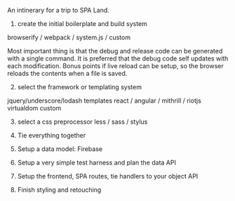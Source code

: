 An intinerary for a trip to SPA Land.

1) create the initial boilerplate and build system

browserify / webpack / system.js / custom

Most important thing is that the debug and release code can be generated with a single command.
It is preferred that the debug code self updates with each modification.
Bonus points if live reload can be setup, so the browser reloads the contents when a file is saved.

2) select the framework or templating system

jquery/underscore/lodash templates
react / angular / mithrill / riotjs
virtualdom
custom

3) select a css preprocessor
less / sass / stylus

4) Tie everything together

5) Setup a data model: Firebase

6) Setup a very simple test harness and plan the data API

7) Setup the frontend, SPA routes, tie handlers to your object API

8) Finish styling and retouching
